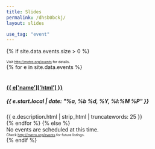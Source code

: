 ```yaml
---
title: Slides
permalink: /dhsb0bckj/
layout: slides

use_tag: "event"
---
```


{% if site.data.events.size > 0 %}
<div style="font-size: 65%;">Visit <a href="http://metro.org/events">http://metro.org/events</a> for details.</div>
{% for e in site.data.events %}
<section>
	<br/>
	<h4><a href="{{ e.url }}">{{ e['name']['html'] }}</a></h4>
	<h5>{{ e.start.local | date: "%a, %b %d, %Y, %l:%M %P" }}</h5>
	<div>{{ e.description.html  | strip_html | truncatewords: 25 }}</div>
</section>
{% endfor %}
{% else %}
<section>
<div>No events are scheduled at this time.</div>
<div style="font-size: 65%;">Check <a href="http://metro.org/events">http://metro.org/events</a> for future listings.</div>
</section>
{% endif %}

